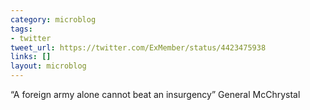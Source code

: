 ```yaml
---
category: microblog
tags:
- twitter
tweet_url: https://twitter.com/ExMember/status/4423475938
links: []
layout: microblog
---
```

“A foreign army alone cannot beat an insurgency” General McChrystal
